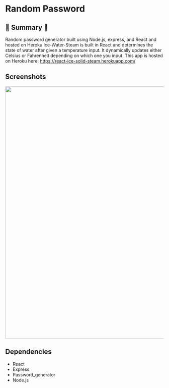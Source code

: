 # Random Password

## :round_pushpin: Summary :round_pushpin:

Random password generator built using Node.js, express, and React and hosted on Heroku
Ice-Water-Steam is built in React and determines the state of water after given a temperature input.  It dynamically updates either Celsius or Fahrenheit depending on which one you input.  This app is hosted on Heroku here: https://react-ice-solid-steam.herokuapp.com/ 

## Screenshots
<img src="https://github.com/chrisliew/random-password/blob/master/docs/1.png" height="800px" width="600px">

## Dependencies

* React
* Express
* Password_generator
* Node.js

